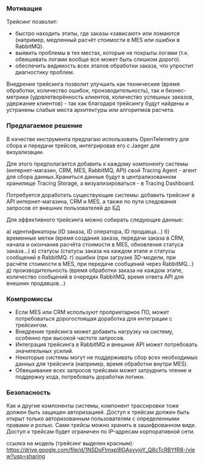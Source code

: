 ### Мотивация

Трейсинг позволит:
- быстро находить этапы, где заказы «зависают» или ломаются (например, медленный расчёт стоимости в MES или ошибки в RabbitMQ).
- выявить проблемы в тех местах, которые не покрыты логами (т.к. обвешивать логами вообще все может быть слишком дорого).
- обеспечить видимость всех этапов обработки заказа, что упростит диагностику проблем.

Внедрение трейсинга позволит улучшить как технические (время обработки, количество ошибок, 
производительность), так и бизнес-метрики (удовлетворённость клиентов, количество успешных заказов, удержание клиентов) - 
так как благодаря трейсингу будут найдены и устранены слабые места архитектуры или алгоритмов расчета.

### Предлагаемое решение

В качестве инструмента предлагаю использовать OpenTelemetry для сбора и передачи трейсов, интегрировав его 
с Jaeger для визуализации.

Для этого предполагается добавить к каждому компоненту системы (интернет-магазин, CRM, MES, RabbitMQ, API) 
свой Tracing Agent - агент для сбора данных.Храниться данные будут в централизованном хранилище Tracing Storage, 
а визуализироваться - в Tracing Dashboard.

Потребуется доработать существующие системы: добавить трейсинг в API интернет-магазина, CRM и MES,
а также по пути следования запросов от внешних пользователей до БД

Для эффективного трейсинга можно собирать следующие данные:

а) идентификаторы (ID заказа, ID оператора, ID продавца...)
б) временные метки (время создания заказа, передачи заказа в CRM, начала и окончания расчёта стоимости в MES,
обновления статуса заказа...)
в) статусы (статусы заказа на каждом этапе и статусы сообщений в RabbitMQ.
г) ошибки (при загрузке 3D-модели, при расчёте стоимости в MES, при передаче сообщений через RabbitMQ...)
д) производительность (время обработки заказа на каждом этапе, количество сообщений в очередях RabbitMQ,
время ответа API для внешних продавцов...)

### Компромиссы
- Если MES или CRM используют проприетарное ПО, может потребоваться дорогостоящая доработка для интеграции с трейсингом.
- Внедрение трейсинга может добавить нагрузку на систему, особенно при высокой частоте запросов.
- Интеграция трейсинга в RabbitMQ и внешние API может потребовать значительных усилий.
- Некоторые системы могут не поддерживать сбор всех необходимых данных для трейсинга (например, время обработки внутри MES).
- Обвешивание всех запросов трейсами может затруднить чтение и поддержку кода, потребовать доработки логики.

### Безопасность

Как и другие компоненты системы, компонент трассировки тоже должен быть защищен авторизацией. Доступ к трейсам должен быть 
открыт только авторизованным пользователям с определенными правами и ролью. Сами трейсы можно хранить
в зашифрованном виде. Доступ к трейсам будет ограничен по IP-адресам корпоративной сети.

ссылка на модель (трейсинг выделен красным): 
https://drive.google.com/file/d/1NSDoFImxp9lGAsyvjoY_Q8cTcRBYfR8-/view?usp=sharing
